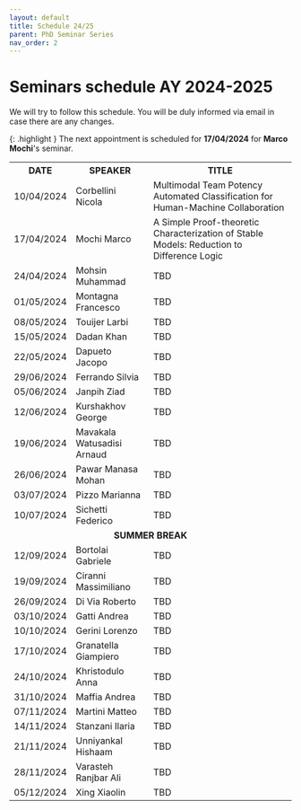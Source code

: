 ```yaml
---
layout: default
title: Schedule 24/25
parent: PhD Seminar Series
nav_order: 2
---
```


# Seminars schedule AY 2024-2025

We will try to follow this schedule. 
You will be duly informed via email in case there are any changes.

{: .highlight }
The next appointment is scheduled for **17/04/2024** for **Marco Mochi**'s seminar.

<table>
    <tr>
        <th>DATE</th>
        <th>SPEAKER</th>
        <th>TITLE</th>
    </tr>
    <tr>
        <td>10/04/2024</td>
        <td>Corbellini Nicola</td>
        <td>Multimodal Team Potency Automated Classification for Human-Machine Collaboration</td>
    </tr>
    <tr>
        <td>17/04/2024</td>
        <td>Mochi Marco</td>
        <td>A Simple Proof-theoretic Characterization of Stable Models: Reduction to Difference Logic</td>
    </tr>
    <tr>
        <td>24/04/2024</td>
        <td>Mohsin Muhammad</td>
        <td>TBD</td>
    </tr>
    <tr>
        <td>01/05/2024</td>
        <td>Montagna Francesco</td>
        <td>TBD</td>
    </tr>
    <tr>
        <td>08/05/2024</td>
        <td>Touijer Larbi</td>
        <td>TBD</td>
    </tr>
    <tr>
        <td>15/05/2024</td>
        <td>Dadan Khan</td>
        <td>TBD</td>
    </tr>
    <tr>
        <td>22/05/2024</td>
        <td>Dapueto Jacopo</td>
        <td>TBD</td>
    </tr>
    <tr>
        <td>29/06/2024</td>
        <td>Ferrando Silvia</td>
        <td>TBD</td>
    </tr>
    <tr>
        <td>05/06/2024</td>
        <td>Janpih Ziad</td>
        <td>TBD</td>
    </tr>
    <tr>
        <td>12/06/2024</td>
        <td>Kurshakhov George</td>
        <td>TBD</td>
    </tr>
    <tr>
        <td>19/06/2024</td>
        <td>Mavakala Watusadisi Arnaud </td>
        <td>TBD</td>
    </tr>
    <tr>
        <td>26/06/2024</td>
        <td>Pawar Manasa Mohan</td>
        <td>TBD</td>
    </tr>
    <tr>
        <td>03/07/2024</td>
        <td>Pizzo Marianna</td>
        <td>TBD</td>
    </tr>
    <tr>
        <td>10/07/2024</td>
        <td>Sichetti Federico</td>
        <td>TBD</td>
    </tr>
    <tr>
        <td colspan="3"><center><b>SUMMER BREAK</b></center></td>
    </tr>
    <tr>
        <td>12/09/2024</td>
        <td>Bortolai Gabriele </td>
        <td>TBD</td>
    </tr>
    <tr>
        <td>19/09/2024</td>
        <td>Ciranni Massimiliano </td>
        <td>TBD</td>
    </tr>
    <tr>
        <td>26/09/2024</td>
        <td>Di Via Roberto</td>
        <td>TBD</td>
    </tr>
    <tr>
        <td>03/10/2024</td>
        <td>Gatti Andrea</td>
        <td>TBD</td>
    </tr>
    <tr>
        <td>10/10/2024</td>
        <td>Gerini Lorenzo </td>
        <td>TBD</td>
    </tr>
    <tr>
        <td>17/10/2024</td>
        <td>Granatella Giampiero </td>
        <td>TBD</td>
    </tr>
    <tr>
        <td>24/10/2024</td>
        <td>Khristodulo Anna </td>
        <td>TBD</td>
    </tr>
    <tr>
        <td>31/10/2024</td>
        <td>Maffia Andrea</td>
        <td>TBD</td>
    </tr>
    <tr>
        <td>07/11/2024</td>
        <td>Martini Matteo</td>
        <td>TBD</td>
    </tr>
    <tr>
        <td>14/11/2024</td>
        <td>Stanzani Ilaria</td>
        <td>TBD</td>
    </tr>
    <tr>
        <td>21/11/2024</td>
        <td>Unniyankal Hishaam</td>
        <td>TBD</td>
    </tr>
    <tr>
        <td>28/11/2024</td>
        <td>Varasteh Ranjbar Ali</td>
        <td>TBD</td>
    </tr>
    <tr>
        <td>05/12/2024</td>
        <td>Xing Xiaolin</td>
        <td>TBD</td>
    </tr>
</table>